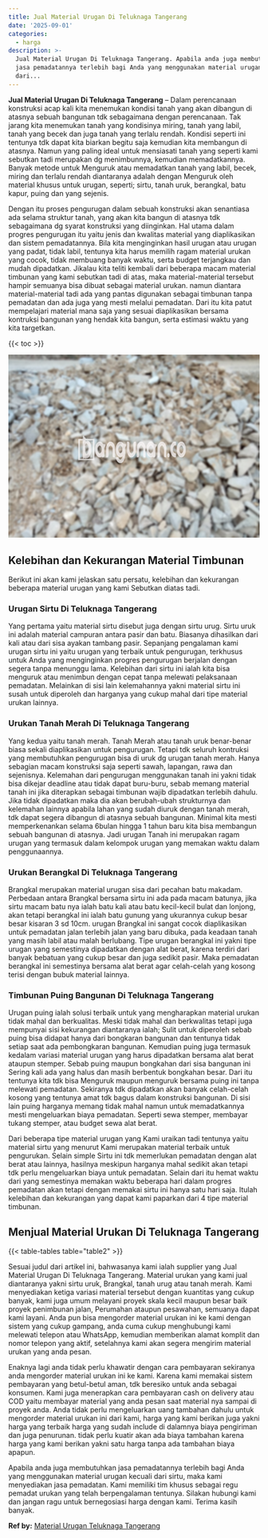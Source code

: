 ```yaml
---
title: Jual Material Urugan Di Teluknaga Tangerang
date: '2025-09-01'
categories:
  - harga
description: >-
  Jual Material Urugan Di Teluknaga Tangerang. Apabila anda juga membutuhkan
  jasa pemadatannya terlebih bagi Anda yang menggunakan material urugan kecuali
  dari...
---
```


**Jual Material Urugan Di Teluknaga Tangerang** – Dalam perencanaan konstruksi acap kali kita menemukan kondisi tanah yang akan dibangun di atasnya sebuah bangunan tdk sebagaimana dengan perencanaan. Tak jarang kita menemukan tanah yang kondisinya miring, tanah yang labil, tanah yang becek dan juga tanah yang terlalu rendah. Kondisi seperti ini tentunya tdk dapat kita biarkan begitu saja kemudian kita membangun di atasnya. Namun yang paling ideal untuk mensiasati tanah yang seperti kami sebutkan tadi merupakan dg menimbunnya, kemudian memadatkannya. Banyak metode untuk Menguruk atau memadatkan tanah yang labil, becek, miring dan terlalu rendah diantaranya adalah dengan Menguruk oleh material khusus untuk urugan, seperti; sirtu, tanah uruk, berangkal, batu kapur, puing dan yang sejenis.

Dengan itu proses pengurugan dalam sebuah konstruksi akan senantiasa ada selama struktur tanah, yang akan kita bangun di atasnya tdk sebagaimana dg syarat konstruksi yang diinginkan. Hal utama dalam progres pengurugan itu yaitu jenis dan kwalitas material yang diaplikasikan dan sistem pemadatannya. Bila kita menginginkan hasil urugan atau urugan yang padat, tidak labil, tentunya kita harus memilih ragam material urukan yang cocok, tidak membuang banyak waktu, serta budget terjangkau dan mudah dipadatkan. Jikalau kita teliti kembali dari beberapa macam material timbunan yang kami sebutkan tadi di atas, maka material-material tersebut hampir semuanya bisa dibuat sebagai material urukan. namun diantara material-material tadi ada yang pantas digunakan sebagai timbunan tanpa pemadatan dan ada juga yang mesti melalui pemadatan. Dari itu kita patut mempelajari material mana saja yang sesuai diaplikasikan bersama kontruksi bangunan yang hendak kita bangun, serta estimasi waktu yang kita targetkan.

{{< toc >}}

![Jual Material Urugan Di Teluknaga Tangerang](/images/jual-urugan-33.png)

## Kelebihan dan Kekurangan Material Timbunan

Berikut ini akan kami jelaskan satu persatu, kelebihan dan kekurangan beberapa material urugan yang kami Sebutkan diatas tadi.

### Urugan Sirtu Di Teluknaga Tangerang

Yang pertama yaitu material sirtu disebut juga dengan sirtu urug. Sirtu uruk ini adalah material campuran antara pasir dan batu. Biasanya dihasilkan dari kali atau dari sisa ayakan tambang pasir. Sepanjang pengalaman kami urugan sirtu ini yaitu urugan yang terbaik untuk pengurugan, terkhusus untuk Anda yang menginginkan progres pengurugan berjalan dengan segera tanpa menunggu lama. Kelebihan dari sirtu ini ialah kita bisa menguruk atau menimbun dengan cepat tanpa melewati pelaksanaan pemadatan. Melainkan di sisi lain kelemahannya yakni material sirtu ini susah untuk diperoleh dan harganya yang cukup mahal dari tipe material urukan lainnya.

### Urukan Tanah Merah Di Teluknaga Tangerang

Yang kedua yaitu tanah merah. Tanah Merah atau tanah uruk benar-benar biasa sekali diaplikasikan untuk pengurugan. Tetapi tdk seluruh kontruksi yang membutuhkan pengurugan bisa di uruk dg urugan tanah merah. Hanya sebagian macam konstruksi saja seperti sawah, lapangan, rawa dan sejenisnya. Kelemahan dari pengurugan menggunakan tanah ini yakni tidak bisa dikejar deadline atau tidak dapat buru-buru, sebab memang material tanah ini jika diterapkan sebagai timbunan wajib dipadatkan terlebih dahulu. Jika tidak dipadatkan maka dia akan berubah-ubah strukturnya dan kelemahan lainnya apabila lahan yang sudah diuruk dengan tanah merah, tdk dapat segera dibangun di atasnya sebuah bangunan. Minimal kita mesti memperkenankan selama 6bulan hingga 1 tahun baru kita bisa membangun sebuah bangunan di atasnya. Jadi urugan Tanah ini merupakan ragam urugan yang termasuk dalam kelompok urugan yang memakan waktu dalam penggunaannya.

### Urukan Berangkal Di Teluknaga Tangerang

Brangkal merupakan material urugan sisa dari pecahan batu makadam. Perbedaan antara Brangkal bersama sirtu ini ada pada macam batunya, jika sirtu macam batu nya ialah batu kali atau batu kecil-kecil bulat dan lonjong, akan tetapi berangkal ini ialah batu gunung yang ukurannya cukup besar besar kisaran 3 sd 10cm. urugan Brangkal ini sangat cocok diaplikasikan untuk pemadatan jalan terlebih jalan yang baru dibuka, pada keadaan tanah yang masih labil atau malah berlubang. Tipe urugan berangkal ini yakni tipe urugan yang semestinya dipadatkan dengan alat berat, karena terdiri dari banyak bebatuan yang cukup besar dan juga sedikit pasir. Maka pemadatan berangkal ini semestinya bersama alat berat agar celah-celah yang kosong terisi dengan bubuk material lainnya.

### Timbunan Puing Bangunan Di Teluknaga Tangerang

Urugan puing ialah solusi terbaik untuk yang mengharapkan material urukan tidak mahal dan berkualitas. Meski tidak mahal dan berkwalitas tetapi juga mempunyai sisi kekurangan diantaranya ialah; Sulit untuk diperoleh sebab puing bisa didapat hanya dari bongkaran bangunan dan tentunya tidak setiap saat ada pembongkaran bangunan. Kemudian puing juga termasuk kedalam variasi material urugan yang harus dipadatkan bersama alat berat ataupun stemper. Sebab puing maupun bongkahan dari sisa bangunan ini Sering kali ada yang halus dan masih berbentuk bongkahan besar. Dari itu tentunya kita tdk bisa Menguruk maupun menguruk bersama puing ini tanpa melewati pemadatan. Sekiranya tdk dipadatkan akan banyak celah-celah kosong yang tentunya amat tdk bagus dalam konstruksi bangunan. Di sisi lain puing harganya memang tidak mahal namun untuk memadatkannya mesti mengeluarkan biaya pemadatan. Seperti sewa stemper, membayar tukang stemper, atau budget sewa alat berat.

Dari beberapa tipe material urugan yang Kami uraikan tadi tentunya yaitu material sirtu yang menurut Kami merupakan material terbaik untuk pengurukan. Selain simple Sirtu ini tdk memerlukan pemadatan dengan alat berat atau lainnya, hasilnya meskipun harganya mahal sedikit akan tetapi tdk perlu mengeluarkan biaya untuk pemadatan. Selain dari itu hemat waktu dari yang semestinya memakan waktu beberapa hari dalam progres pemadatan akan tetapi dengan memakai sirtu ini hanya satu hari saja. Itulah kelebihan dan kekurangan yang dapat kami paparkan dari 4 tipe material timbunan.

## Menjual Material Urukan Di Teluknaga Tangerang

{{< table-tables table="table2" >}}

Sesuai judul dari artikel ini, bahwasanya kami ialah supplier yang Jual Material Urugan Di Teluknaga Tangerang. Material urukan yang kami jual diantaranya yakni sirtu uruk, Brangkal, tanah urug atau tanah merah. Kami menyediakan ketiga variasi material tersebut dengan kuantitas yang cukup banyak, kami juga umum melayani proyek skala kecil maupun besar baik proyek penimbunan jalan, Perumahan ataupun pesawahan, semuanya dapat kami layani. Anda pun bisa mengorder material urukan ini ke kami dengan sistem yang cukup gampang, anda cuma cukup menghubungi kami melewati telepon atau WhatsApp, kemudian memberikan alamat komplit dan nomor telepon yang aktif, setelahnya kami akan segera mengirim material urukan yang anda pesan.

Enaknya lagi anda tidak perlu khawatir dengan cara pembayaran sekiranya anda mengorder material urukan ini ke kami. Karena kami memakai sistem pembayaran yang betul-betul aman, tdk beresiko untuk anda sebagai konsumen. Kami juga menerapkan cara pembayaran cash on delivery atau COD yaitu membayar material yang anda pesan saat material nya sampai di proyek anda. Anda tidak perlu mengeluarkan uang tambahan dahulu untuk mengorder material urukan ini dari kami, harga yang kami berikan juga yakni harga yang terbaik harga yang sudah include di dalamnya biaya pengiriman dan juga penurunan. tidak perlu kuatir akan ada biaya tambahan karena harga yang kami berikan yakni satu harga tanpa ada tambahan biaya apapun.

Apabila anda juga membutuhkan jasa pemadatannya terlebih bagi Anda yang menggunakan material urugan kecuali dari sirtu, maka kami menyediakan jasa pemadatan. Kami memiliki tim khusus sebagai regu pemadat urukan yang telah berpengalaman tentunya. Silakan hubungi kami dan jangan ragu untuk bernegosiasi harga dengan kami. Terima kasih banyak.

**Ref by:** [Material Urugan Teluknaga Tangerang](https://id.wikipedia.org/wiki/Material)
